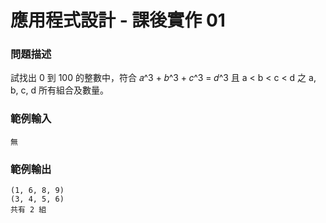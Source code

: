 # 應用程式設計 - 課後實作 01

### 問題描述
試找出 0 到 100 的整數中，符合 𝑎^3 + 𝑏^3 + 𝑐^3 = 𝑑^3 且 a < b < c < d 之 a, b, c, d 所有組合及數量。  
### 範例輸入
```
無
```
### 範例輸出
```
(1, 6, 8, 9)  
(3, 4, 5, 6)  
共有 2 組
```